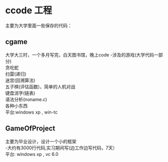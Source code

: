 ccode 工程
====================

主要为大学里面一些保存的代码：

cgame
-------------------------------
大学大三时，一个多月写完，白天图书馆，晚上code
-涉及的游戏(大学代码一部分)  
     贪吃蛇  
     扫雷(递归)  
     迷宫(回溯算法)  
     五子棋(评估函数)，简单的人机对战  
     键盘消字(链表)  
     语法分析(noname.c)  
     各种小东西  
平台:windows xp ,  win-tc  



GameOfProject
----------------------------------
主要为毕业设计，设计一个小的框架  
-大约有3000行代码,实习期间写(边工作边写代码，7天）  
平台: windows xp , vc 6.0  